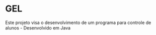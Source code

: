 # GEL
Este projeto visa o desenvolvimento de um programa para controle de alunos - Desenvolvido em Java

